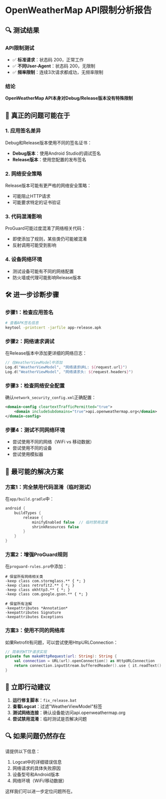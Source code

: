 # OpenWeatherMap API限制分析报告

## 🔍 测试结果

### API限制测试
- ✅ **标准请求**：状态码 200，正常工作
- ✅ **不同User-Agent**：状态码 200，无限制
- ✅ **频率限制**：连续3次请求都成功，无频率限制

### 结论
**OpenWeatherMap API本身对Debug/Release版本没有特殊限制**

## 🤔 真正的问题可能在于

### 1. **应用签名差异**
Debug和Release版本使用不同的签名证书：
- **Debug版本**：使用Android Studio的调试签名
- **Release版本**：使用您配置的发布签名

### 2. **网络安全策略**
Release版本可能有更严格的网络安全策略：
- 可能阻止HTTP请求
- 可能要求特定的证书验证

### 3. **代码混淆影响**
ProGuard可能过度混淆了网络相关代码：
- 即使添加了规则，某些类仍可能被混淆
- 反射调用可能受到影响

### 4. **设备网络环境**
- 测试设备可能有不同的网络配置
- 防火墙或代理可能影响Release版本

## 🛠️ 进一步诊断步骤

### 步骤1：检查应用签名
```bash
# 查看APK签名信息
keytool -printcert -jarfile app-release.apk
```

### 步骤2：网络请求调试
在Release版本中添加更详细的网络日志：
```kotlin
// 在WeatherViewModel中添加
Log.d("WeatherViewModel", "网络请求URL: ${request.url}")
Log.d("WeatherViewModel", "网络请求头: ${request.headers}")
```

### 步骤3：检查网络安全配置
确认`network_security_config.xml`正确配置：
```xml
<domain-config cleartextTrafficPermitted="true">
    <domain includeSubdomains="true">api.openweathermap.org</domain>
</domain-config>
```

### 步骤4：测试不同网络环境
- 尝试使用不同的网络（WiFi vs 移动数据）
- 尝试使用不同的设备
- 尝试使用模拟器

## 🎯 最可能的解决方案

### 方案1：完全禁用代码混淆（临时测试）
在`app/build.gradle`中：
```gradle
android {
    buildTypes {
        release {
            minifyEnabled false  // 临时禁用混淆
            shrinkResources false
        }
    }
}
```

### 方案2：增强ProGuard规则
在`proguard-rules.pro`中添加：
```proguard
# 保留所有网络相关类
-keep class com.stormglass.** { *; }
-keep class retrofit2.** { *; }
-keep class okhttp3.** { *; }
-keep class com.google.gson.** { *; }

# 保留所有注解
-keepattributes *Annotation*
-keepattributes Signature
-keepattributes Exceptions
```

### 方案3：使用不同的网络库
如果Retrofit有问题，可以尝试使用HttpURLConnection：
```kotlin
// 简单的HTTP请求实现
private fun makeHttpRequest(url: String): String {
    val connection = URL(url).openConnection() as HttpURLConnection
    return connection.inputStream.bufferedReader().use { it.readText() }
}
```

## 📱 立即行动建议

1. **运行修复脚本**：`fix_release.bat`
2. **查看Logcat**：过滤"WeatherViewModel"标签
3. **测试网络连接**：确认设备能访问api.openweathermap.org
4. **尝试禁用混淆**：临时测试是否解决问题

## 🔍 如果问题仍然存在

请提供以下信息：
1. Logcat中的详细错误信息
2. 网络请求的具体失败原因
3. 设备型号和Android版本
4. 网络环境（WiFi/移动数据）

这样我们可以进一步定位问题所在。
